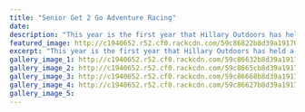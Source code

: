 ```yaml
---
title: "Senior Get 2 Go Adventure Racing"
date: 
description: "This year is the first year that Hillary Outdoors has held a Senior Get 2 Go Adventure Race. WHS took 7 teams down to the race with 3 Boys Teams and 2 girls teams..."
featured_image: http://c1940652.r52.cf0.rackcdn.com/59c86822b8d39a19170001d2/good-action-shot.jpg
excerpt: "This year is the first year that Hillary Outdoors has held a Senior Get 2 Go Adventure Race. WHS took 7 teams down to the race with 3 Boys Teams and 2 girls teams."
gallery_image_1: http://c1940652.r52.cf0.rackcdn.com/59c86632b8d39a19170001c8/20170301_120929.jpg
gallery_image_2: http://c1940652.r52.cf0.rackcdn.com/59c8665cb8d39a19170001ca/20170301_122916.jpg
gallery_image_3: http://c1940652.r52.cf0.rackcdn.com/59c86668b8d39a19170001cc/good-action-shot.jpg
gallery_image_4: http://c1940652.r52.cf0.rackcdn.com/59c86627b8d39a19170001c6/20170301_101934.jpg
gallery_image_5: 
---
```

